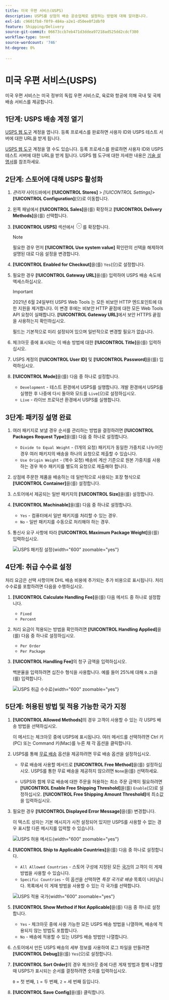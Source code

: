 ```yaml
---
title: 미국 우편 서비스(USPS)
description: USPS를 상점의 배송 운송업체로 설정하는 방법에 대해 알아봅니다.
exl-id: c9601fb8-f0f9-484a-a2e1-d50ee0f2dbf0
feature: Shipping/Delivery
source-git-commit: 06673ccb7eb471d3ddea97218ad525dd2cdcf380
workflow-type: tm+mt
source-wordcount: '746'
ht-degree: 0%

---
```


# 미국 우편 서비스(USPS)

미국 우편 서비스는 미국 정부의 독립 우편 서비스로, 육로와 항공에 의해 국내 및 국제 배송 서비스를 제공합니다.

## 1단계: USPS 배송 계정 열기

[USPS 웹 도구][1] 계정을 엽니다. 등록 프로세스를 완료하면 사용자 ID와 USPS 테스트 서버에 대한 URL을 받게 됩니다.

[USPS 웹 도구][1] 계정을 열 수도 있습니다. 등록 프로세스를 완료하면 사용자 ID와 USPS 테스트 서버에 대한 URL을 받게 됩니다. USPS 웹 도구에 대한 자세한 내용은 [기술 설명서][2]를 참조하세요.

## 2단계: 스토어에 대해 USPS 활성화

1. _관리자_ 사이드바에서 **[!UICONTROL Stores]** > _[!UICONTROL Settings]_>**[!UICONTROL Configuration]**(으)로 이동합니다.

1. 왼쪽 패널에서 **[!UICONTROL Sales]**&#x200B;을(를) 확장하고 **[!UICONTROL Delivery Methods]**&#x200B;을(를) 선택합니다.

1. **[!UICONTROL USPS]** 섹션에서 ![확장 선택기](../assets/icon-display-expand.png)를 확장합니다.

   >[!NOTE]
   >
   >필요한 경우 먼저 **[!UICONTROL Use system value]** 확인란의 선택을 해제하여 설명된 대로 다음 설정을 변경합니다.

1. **[!UICONTROL Enabled for Checkout]**&#x200B;을(를) `Yes`(으)로 설정합니다.

1. 필요한 경우 **[!UICONTROL Gateway URL]**&#x200B;을(를) 입력하여 USPS 배송 속도에 액세스하십시오.

   >[!IMPORTANT]
   >
   >2021년 6월 24일부터 USPS Web Tools 는 모든 비보안 HTTP 엔드포인트에 대한 지원을 제거합니다. 이 변경 후에는 비보안 HTTP 끝점에 대한 모든 Web Tools API 요청이 실패합니다. **[!UICONTROL Gateway URL]**&#x200B;에서 보안 HTTPS 끝점을 사용하는지 확인하십시오.

   필드는 기본적으로 미리 설정되어 있으며 일반적으로 변경할 필요가 없습니다.

1. 체크아웃 중에 표시되는 이 배송 방법에 대한 **[!UICONTROL Title]**&#x200B;을(를) 입력하십시오.

1. USPS 계정의 **[!UICONTROL User ID]** 및 **[!UICONTROL Password]**&#x200B;을(를) 입력하십시오.

1. **[!UICONTROL Mode]**&#x200B;을(를) 다음 중 하나로 설정합니다.

   - `Development` - 테스트 환경에서 USPS를 실행합니다. 개발 환경에서 USPS를 실행한 후 나중에 다시 돌아와 모드를 `Live`(으)로 설정하십시오.
   - `Live` - 라이브 프로덕션 환경에서 USPS를 실행합니다.

## 3단계: 패키징 설명 완료

1. 여러 패키지로 보낼 경우 순서를 관리하는 방법을 결정하려면 **[!UICONTROL Packages Request Type]**&#x200B;을(를) 다음 중 하나로 설정합니다.

   - `Divide to Equal Weight` - (1개의 요청) 패키지가 동일한 가중치로 나누어진 경우 여러 패키지의 배송을 하나의 요청으로 제출할 수 있습니다.
   - `Use Origin Weight` - (복수 요청) 배송비 계산 기준으로 원본 가중치를 사용하는 경우 복수 패키지를 별도의 요청으로 제출해야 합니다.

1. 상점에 주문한 제품을 배송하는 데 일반적으로 사용되는 포장 형식으로 **[!UICONTROL Container]**&#x200B;을(를) 설정합니다.

1. 스토어에서 제공되는 일반 패키지의 **[!UICONTROL Size]**&#x200B;을(를) 설정합니다.

1. **[!UICONTROL Machinable]**&#x200B;을(를) 다음 중 하나로 설정합니다.

   - `Yes` - 컴퓨터에서 일반 패키지를 처리할 수 있는 경우.
   - `No` - 일반 패키지를 수동으로 처리해야 하는 경우.

1. 통신사 요구 사항에 따라 **[!UICONTROL Maximum Package Weight]**&#x200B;을(를) 입력하십시오.

   ![USPS 패키징 설정](../configuration-reference/sales/assets/delivery-methods-usps-packaging.png){width="600" zoomable="yes"}

## 4단계: 취급 수수료 설정

처리 요금은 선택 사항이며 DHL 배송 비용에 추가되는 추가 비용으로 표시됩니다. 처리 수수료를 포함하려면 다음을 수행하십시오.

1. **[!UICONTROL Calculate Handling Fee]**&#x200B;을(를) 다음 메서드 중 하나로 설정합니다.

   - `Fixed`
   - `Percent`

1. 처리 요금이 적용되는 방법을 확인하려면 **[!UICONTROL Handling Applied]**&#x200B;을(를) 다음 중 하나로 설정하십시오.

   - `Per Order`
   - `Per Package`

1. **[!UICONTROL Handling Fee]**&#x200B;의 청구 금액을 입력하십시오.

   백분율을 입력하려면 십진수 형식을 사용합니다. 예를 들어 25%에 대해 `0.25`을(를) 입력합니다.

   ![USPS 취급 수수료](../configuration-reference/sales/assets/delivery-methods-usps-handling-fee.png){width="600" zoomable="yes"}

## 5단계: 허용된 방법 및 적용 가능한 국가 지정

1. **[!UICONTROL Allowed Methods]**&#x200B;의 경우 고객이 사용할 수 있는 각 USPS 배송 방법을 선택하십시오.

   이 메서드는 체크아웃 중에 USPS에 표시됩니다. 여러 메서드를 선택하려면 Ctrl 키(PC) 또는 Command 키(Mac)를 누른 채 각 옵션을 클릭합니다.

1. USPS를 통해 [무료 배송](shipping-free.md) 옵션을 제공하려면 무료 배송 옵션을 설정하십시오.

   - 무료 배송에 사용할 메서드로 **[!UICONTROL Free Method]**&#x200B;을(를) 설정하십시오. USPS를 통한 무료 배송을 제공하지 않으려면 `None`을(를) 선택하세요.

   - USPS와 함께 무료 배송에 대한 주문을 허용하는 최소 주문 금액이 필요하려면 **[!UICONTROL Enable Free Shipping Threshold]**&#x200B;을(를) `Enable`(으)로 설정하십시오. **[!UICONTROL Free Shipping Amount Threshold]**&#x200B;에 최소값을 입력하십시오.

1. 필요한 경우 **[!UICONTROL Displayed Error Message]**&#x200B;을(를) 변경합니다.

   이 텍스트 상자는 기본 메시지가 사전 설정되어 있지만 USPS를 사용할 수 없는 경우 표시할 다른 메시지를 입력할 수 있습니다.

   ![USPS 허용 메서드](../configuration-reference/sales/assets/delivery-methods-usps-allowed-methods.png){width="600" zoomable="yes"}

1. **[!UICONTROL Ship to Applicable Countries]**&#x200B;을(를) 다음 중 하나로 설정합니다.

   - `All Allowed Countries` - 스토어 구성에 지정된 모든 [국가](../getting-started/store-details.md#country-options)의 고객이 이 게재 방법을 사용할 수 있습니다.
   - `Specific Countries` - 이 옵션을 선택하면 _특정 국가로 배송_ 목록이 나타납니다. 목록에서 이 게재 방법을 사용할 수 있는 각 국가를 선택합니다.

   ![USPS 적용 국가](../configuration-reference/sales/assets/delivery-methods-usps-countries.png){width="600" zoomable="yes"}

1. **[!UICONTROL Show Method if Not Applicable]**&#x200B;을(를) 다음 중 하나로 설정합니다.

   - `Yes` - 체크아웃 중에 사용 가능한 모든 USPS 배송 방법을 나열하며, 배송에 적용되지 않는 방법도 포함합니다.
   - `No` - 배송에 적용할 수 있는 USPS 배송 방법만 나열합니다.

1. 스토어에서 만든 USPS 배송의 세부 정보를 사용하여 로그 파일을 만들려면 **[!UICONTROL Debug]**&#x200B;을(를) `Yes`(으)로 설정합니다.

1. **[!UICONTROL Sort Order]**&#x200B;의 경우 체크아웃 중에 다른 게재 방법과 함께 나열할 때 USPS가 표시되는 순서를 결정하려면 숫자를 입력하십시오.

   `0` = 첫 번째, `1` = 두 번째, `2` = 세 번째 등입니다.

1. **[!UICONTROL Save Config]**&#x200B;을(를) 클릭합니다.


[1]: https://secure.shippingapis.com/registration/
[2]: https://www.usps.com/business/web-tools-apis/welcome.htm
